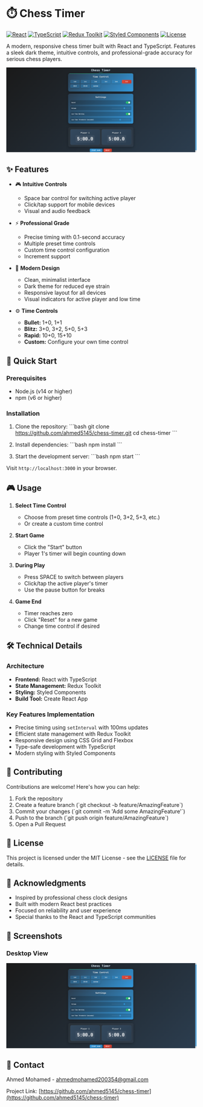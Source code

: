 # ⏱️ Chess Timer

[![React](https://img.shields.io/badge/React-18.2.0-blue.svg)](https://reactjs.org/)
[![TypeScript](https://img.shields.io/badge/TypeScript-4.9.5-blue.svg)](https://www.typescriptlang.org/)
[![Redux Toolkit](https://img.shields.io/badge/Redux_Toolkit-2.0.1-purple.svg)](https://redux-toolkit.js.org/)
[![Styled Components](https://img.shields.io/badge/Styled_Components-6.1.8-pink.svg)](https://styled-components.com/)
[![License](https://img.shields.io/badge/License-MIT-green.svg)](LICENSE)

A modern, responsive chess timer built with React and TypeScript. Features a sleek dark theme, intuitive controls, and professional-grade accuracy for serious chess players.

![Chess Timer Preview](./public/preview.png)

## ✨ Features

- 🎮 **Intuitive Controls**
  - Space bar control for switching active player
  - Click/tap support for mobile devices
  - Visual and audio feedback

- ⚡ **Professional Grade**
  - Precise timing with 0.1-second accuracy
  - Multiple preset time controls
  - Custom time control configuration
  - Increment support

- 🎨 **Modern Design**
  - Clean, minimalist interface
  - Dark theme for reduced eye strain
  - Responsive layout for all devices
  - Visual indicators for active player and low time

- ⚙️ **Time Controls**
  - **Bullet:** 1+0, 1+1
  - **Blitz:** 3+0, 3+2, 5+0, 5+3
  - **Rapid:** 10+0, 15+10
  - **Custom:** Configure your own time control

## 🚀 Quick Start

### Prerequisites

- Node.js (v14 or higher)
- npm (v6 or higher)

### Installation

1. Clone the repository:
\`\`\`bash
git clone https://github.com/ahmed5145/chess-timer.git
cd chess-timer
\`\`\`

2. Install dependencies:
\`\`\`bash
npm install
\`\`\`

3. Start the development server:
\`\`\`bash
npm start
\`\`\`

Visit `http://localhost:3000` in your browser.

## 🎮 Usage

1. **Select Time Control**
   - Choose from preset time controls (1+0, 3+2, 5+3, etc.)
   - Or create a custom time control

2. **Start Game**
   - Click the "Start" button
   - Player 1's timer will begin counting down

3. **During Play**
   - Press SPACE to switch between players
   - Click/tap the active player's timer
   - Use the pause button for breaks

4. **Game End**
   - Timer reaches zero
   - Click "Reset" for a new game
   - Change time control if desired

## 🛠️ Technical Details

### Architecture

- **Frontend:** React with TypeScript
- **State Management:** Redux Toolkit
- **Styling:** Styled Components
- **Build Tool:** Create React App

### Key Features Implementation

- Precise timing using `setInterval` with 100ms updates
- Efficient state management with Redux Toolkit
- Responsive design using CSS Grid and Flexbox
- Type-safe development with TypeScript
- Modern styling with Styled Components

## 🤝 Contributing

Contributions are welcome! Here's how you can help:

1. Fork the repository
2. Create a feature branch (\`git checkout -b feature/AmazingFeature\`)
3. Commit your changes (\`git commit -m 'Add some AmazingFeature'\`)
4. Push to the branch (\`git push origin feature/AmazingFeature\`)
5. Open a Pull Request

## 📝 License

This project is licensed under the MIT License - see the [LICENSE](LICENSE) file for details.

## 🙏 Acknowledgments

- Inspired by professional chess clock designs
- Built with modern React best practices
- Focused on reliability and user experience
- Special thanks to the React and TypeScript communities

## 📱 Screenshots

### Desktop View
![Desktop View](./public/preview.png)



## 📧 Contact

Ahmed Mohamed - ahmedmohamed200354@gmail.com

Project Link: [https://github.com/ahmed5145/chess-timer](https://github.com/ahmed5145/chess-timer)
